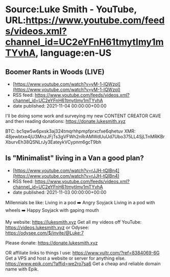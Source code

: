 # Source:Luke Smith - YouTube, URL:https://www.youtube.com/feeds/videos.xml?channel_id=UC2eYFnH61tmytImy1mTYvhA, language:en-US

## Boomer Rants in Woods (LIVE)
 - [https://www.youtube.com/watch?v=yM-1-lQWzoI](https://www.youtube.com/watch?v=yM-1-lQWzoI)
 - RSS feed: https://www.youtube.com/feeds/videos.xml?channel_id=UC2eYFnH61tmytImy1mTYvhA
 - date published: 2021-11-04 00:00:00+00:00

I'll be doing some work and surveying my new CONTENT CREATOR CAVE and then reading donations: https://donate.lukesmith.xyz

BTC: bc1qw5w6pxsk3aj324tmqrhhpmpfprxcfxe6qhetuv
XMR: 48jewbtxe4jU3MnzJFjTs3gVFWh2nRrAMWdUuUd7Ubo375LL4SjLTnMRKBrXburvEh38QSNLrJy3EateykVCypnm6gcT9bh

## Is "Minimalist" living in a Van a good plan?
 - [https://www.youtube.com/watch?v=rJJH-tQIBn4](https://www.youtube.com/watch?v=rJJH-tQIBn4)
 - RSS feed: https://www.youtube.com/feeds/videos.xml?channel_id=UC2eYFnH61tmytImy1mTYvhA
 - date published: 2021-11-03 00:00:00+00:00

Millennials be like:
Living in a pod ➡️ Angry Soyjack
Living in a pod with wheels ➡️ Happy Soyjack with gaping mouth

My website: https://lukesmith.xyz
Get all my videos off YouTube: https://videos.lukesmith.xyz
or Odysee: https://odysee.com/$/invite/@Luke:7

Please donate: https://donate.lukesmith.xyz

OR affiliate links to things l use:
https://www.vultr.com/?ref=8384069-6G Get a VPS and host a website or server for anything else.
https://www.epik.com/?affid=we2ro7sa6 Get a cheap and reliable domain name with Epik.

